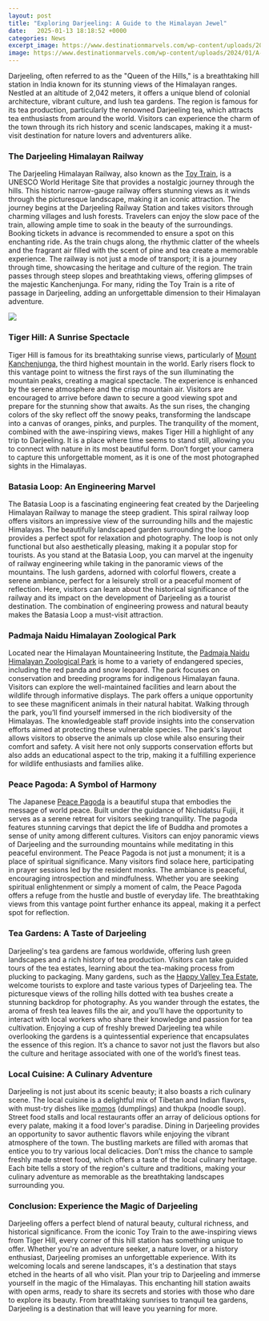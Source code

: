```yaml
---
layout: post
title: "Exploring Darjeeling: A Guide to the Himalayan Jewel"
date:   2025-01-13 18:18:52 +0000
categories: News
excerpt_image: https://www.destinationmarvels.com/wp-content/uploads/2024/01/A-Fascinating-Darjeeling-Tour-Unveiling-the-Best-of-the-Himalayan-Jewel-with-top-demanded-location.jpg
image: https://www.destinationmarvels.com/wp-content/uploads/2024/01/A-Fascinating-Darjeeling-Tour-Unveiling-the-Best-of-the-Himalayan-Jewel-with-top-demanded-location.jpg
---
```


Darjeeling, often referred to as the "Queen of the Hills," is a breathtaking hill station in India known for its stunning views of the Himalayan ranges. Nestled at an altitude of 2,042 meters, it offers a unique blend of colonial architecture, vibrant culture, and lush tea gardens. The region is famous for its tea production, particularly the renowned Darjeeling tea, which attracts tea enthusiasts from around the world. Visitors can experience the charm of the town through its rich history and scenic landscapes, making it a must-visit destination for nature lovers and adventurers alike.
### The Darjeeling Himalayan Railway
The Darjeeling Himalayan Railway, also known as the [Toy Train](https://us.edu.vn/en/Darjeeling_Himalayan_Railway), is a UNESCO World Heritage Site that provides a nostalgic journey through the hills. This historic narrow-gauge railway offers stunning views as it winds through the picturesque landscape, making it an iconic attraction. The journey begins at the Darjeeling Railway Station and takes visitors through charming villages and lush forests. Travelers can enjoy the slow pace of the train, allowing ample time to soak in the beauty of the surroundings. Booking tickets in advance is recommended to ensure a spot on this enchanting ride. As the train chugs along, the rhythmic clatter of the wheels and the fragrant air filled with the scent of pine and tea create a memorable experience.
The railway is not just a mode of transport; it is a journey through time, showcasing the heritage and culture of the region. The train passes through steep slopes and breathtaking views, offering glimpses of the majestic Kanchenjunga. For many, riding the Toy Train is a rite of passage in Darjeeling, adding an unforgettable dimension to their Himalayan adventure.

![](https://www.destinationmarvels.com/wp-content/uploads/2024/01/A-Fascinating-Darjeeling-Tour-Unveiling-the-Best-of-the-Himalayan-Jewel-with-top-demanded-location.jpg)
### Tiger Hill: A Sunrise Spectacle
Tiger Hill is famous for its breathtaking sunrise views, particularly of [Mount Kanchenjunga](https://us.edu.vn/en/Kangchenjunga), the third highest mountain in the world. Early risers flock to this vantage point to witness the first rays of the sun illuminating the mountain peaks, creating a magical spectacle. The experience is enhanced by the serene atmosphere and the crisp mountain air. Visitors are encouraged to arrive before dawn to secure a good viewing spot and prepare for the stunning show that awaits.
As the sun rises, the changing colors of the sky reflect off the snowy peaks, transforming the landscape into a canvas of oranges, pinks, and purples. The tranquility of the moment, combined with the awe-inspiring views, makes Tiger Hill a highlight of any trip to Darjeeling. It is a place where time seems to stand still, allowing you to connect with nature in its most beautiful form. Don’t forget your camera to capture this unforgettable moment, as it is one of the most photographed sights in the Himalayas.
### Batasia Loop: An Engineering Marvel
The Batasia Loop is a fascinating engineering feat created by the Darjeeling Himalayan Railway to manage the steep gradient. This spiral railway loop offers visitors an impressive view of the surrounding hills and the majestic Himalayas. The beautifully landscaped garden surrounding the loop provides a perfect spot for relaxation and photography. The loop is not only functional but also aesthetically pleasing, making it a popular stop for tourists.
As you stand at the Batasia Loop, you can marvel at the ingenuity of railway engineering while taking in the panoramic views of the mountains. The lush gardens, adorned with colorful flowers, create a serene ambiance, perfect for a leisurely stroll or a peaceful moment of reflection. Here, visitors can learn about the historical significance of the railway and its impact on the development of Darjeeling as a tourist destination. The combination of engineering prowess and natural beauty makes the Batasia Loop a must-visit attraction.
### Padmaja Naidu Himalayan Zoological Park
Located near the Himalayan Mountaineering Institute, the [Padmaja Naidu Himalayan Zoological Park](https://us.edu.vn/en/Padmaja_Naidu_Himalayan_Zoological_Park) is home to a variety of endangered species, including the red panda and snow leopard. The park focuses on conservation and breeding programs for indigenous Himalayan fauna. Visitors can explore the well-maintained facilities and learn about the wildlife through informative displays. The park offers a unique opportunity to see these magnificent animals in their natural habitat.
Walking through the park, you’ll find yourself immersed in the rich biodiversity of the Himalayas. The knowledgeable staff provide insights into the conservation efforts aimed at protecting these vulnerable species. The park's layout allows visitors to observe the animals up close while also ensuring their comfort and safety. A visit here not only supports conservation efforts but also adds an educational aspect to the trip, making it a fulfilling experience for wildlife enthusiasts and families alike.
### Peace Pagoda: A Symbol of Harmony
The Japanese [Peace Pagoda](https://us.edu.vn/en/Peace_pagoda) is a beautiful stupa that embodies the message of world peace. Built under the guidance of Nichidatsu Fujii, it serves as a serene retreat for visitors seeking tranquility. The pagoda features stunning carvings that depict the life of Buddha and promotes a sense of unity among different cultures. Visitors can enjoy panoramic views of Darjeeling and the surrounding mountains while meditating in this peaceful environment.
The Peace Pagoda is not just a monument; it is a place of spiritual significance. Many visitors find solace here, participating in prayer sessions led by the resident monks. The ambiance is peaceful, encouraging introspection and mindfulness. Whether you are seeking spiritual enlightenment or simply a moment of calm, the Peace Pagoda offers a refuge from the hustle and bustle of everyday life. The breathtaking views from this vantage point further enhance its appeal, making it a perfect spot for reflection.
### Tea Gardens: A Taste of Darjeeling
Darjeeling's tea gardens are famous worldwide, offering lush green landscapes and a rich history of tea production. Visitors can take guided tours of the tea estates, learning about the tea-making process from plucking to packaging. Many gardens, such as the [Happy Valley Tea Estate](https://us.edu.vn/en/Happy_Valley_Tea_Estate), welcome tourists to explore and taste various types of Darjeeling tea.
The picturesque views of the rolling hills dotted with tea bushes create a stunning backdrop for photography. As you wander through the estates, the aroma of fresh tea leaves fills the air, and you’ll have the opportunity to interact with local workers who share their knowledge and passion for tea cultivation. Enjoying a cup of freshly brewed Darjeeling tea while overlooking the gardens is a quintessential experience that encapsulates the essence of this region. It’s a chance to savor not just the flavors but also the culture and heritage associated with one of the world’s finest teas.
### Local Cuisine: A Culinary Adventure
Darjeeling is not just about its scenic beauty; it also boasts a rich culinary scene. The local cuisine is a delightful mix of Tibetan and Indian flavors, with must-try dishes like [momos](https://us.edu.vn/en/Momo) (dumplings) and thukpa (noodle soup). Street food stalls and local restaurants offer an array of delicious options for every palate, making it a food lover's paradise.
Dining in Darjeeling provides an opportunity to savor authentic flavors while enjoying the vibrant atmosphere of the town. The bustling markets are filled with aromas that entice you to try various local delicacies. Don’t miss the chance to sample freshly made street food, which offers a taste of the local culinary heritage. Each bite tells a story of the region's culture and traditions, making your culinary adventure as memorable as the breathtaking landscapes surrounding you.
### Conclusion: Experience the Magic of Darjeeling
Darjeeling offers a perfect blend of natural beauty, cultural richness, and historical significance. From the iconic Toy Train to the awe-inspiring views from Tiger Hill, every corner of this hill station has something unique to offer. Whether you're an adventure seeker, a nature lover, or a history enthusiast, Darjeeling promises an unforgettable experience. With its welcoming locals and serene landscapes, it's a destination that stays etched in the hearts of all who visit.
Plan your trip to Darjeeling and immerse yourself in the magic of the Himalayas. This enchanting hill station awaits with open arms, ready to share its secrets and stories with those who dare to explore its beauty. From breathtaking sunrises to tranquil tea gardens, Darjeeling is a destination that will leave you yearning for more.